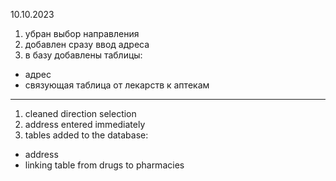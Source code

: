 10.10.2023

1. убран выбор направления
2. добавлен сразу ввод адреса
3. в базу добавлены таблицы:

- адрес
- связующая таблица от лекарств к аптекам

---

1. cleaned direction selection
2. address entered immediately
3. tables added to the database:

- address
- linking table from drugs to pharmacies
